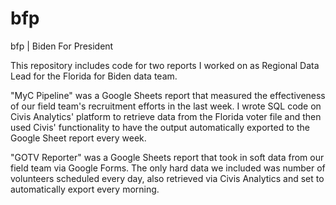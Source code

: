 # bfp

bfp | Biden For President 

This repository includes code for two reports I worked on as Regional Data Lead for the Florida for Biden data team. 

"MyC Pipeline" was a Google Sheets report that measured the effectiveness of our field team's recruitment efforts in the last week. I wrote SQL code on Civis Analytics' platform to retrieve data from the Florida voter file and then used Civis' functionality to have the output automatically exported to the Google Sheet report every week.

"GOTV Reporter" was a Google Sheets report that took in soft data from our field team via Google Forms. The only hard data we included was number of volunteers scheduled every day, also retrieved via Civis Analytics and set to automatically export every morning. 
